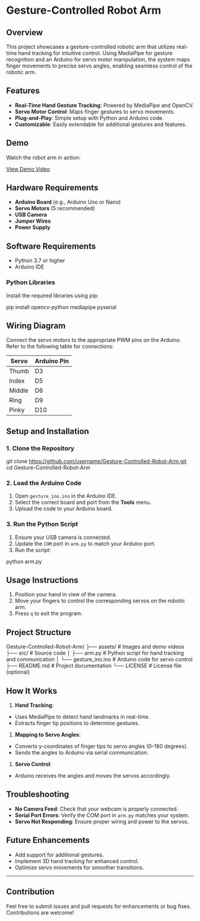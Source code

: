 # Gesture-Controlled Robot Arm

## Overview

This project showcases a gesture-controlled robotic arm that utilizes real-time hand tracking for intuitive control. Using MediaPipe for gesture recognition and an Arduino for servo motor manipulation, the system maps finger movements to precise servo angles, enabling seamless control of the robotic arm.

## Features

*   **Real-Time Hand Gesture Tracking**: Powered by MediaPipe and OpenCV.
*   **Servo Motor Control**: Maps finger gestures to servo movements.
*   **Plug-and-Play**: Simple setup with Python and Arduino code.
*   **Customizable**: Easily extendable for additional gestures and features.

## Demo

Watch the robot arm in action:

[View Demo Video](Assets/demo.mp4)

## Hardware Requirements

*   **Arduino Board** (e.g., Arduino Uno or Nano)
*   **Servo Motors** (5 recommended)
*   **USB Camera**
*   **Jumper Wires**
*   **Power Supply**

## Software Requirements

*   Python 3.7 or higher
*   Arduino IDE

### Python Libraries

Install the required libraries using pip:

pip install opencv-python mediapipe pyserial

## Wiring Diagram

Connect the servo motors to the appropriate PWM pins on the Arduino. Refer to the following table for connections:

| Servo       | Arduino Pin |
|-------------|-------------|
| Thumb       | D3          |
| Index       | D5          |
| Middle      | D6          |
| Ring        | D9          |
| Pinky       | D10         |


## Setup and Installation

### 1\. Clone the Repository

git clone https://github.com/username/Gesture-Controlled-Robot-Arm.git
cd Gesture-Controlled-Robot-Arm

### 2\. Load the Arduino Code

1.  Open `gesture_ino.ino` in the Arduino IDE.
2.  Select the correct board and port from the **Tools** menu.
3.  Upload the code to your Arduino board.

### 3\. Run the Python Script

1.  Ensure your USB camera is connected.
2.  Update the `COM` port in `arm.py` to match your Arduino port.
3.  Run the script:

python arm.py

## Usage Instructions

1.  Position your hand in view of the camera.
2.  Move your fingers to control the corresponding servos on the robotic arm.
3.  Press `q` to exit the program.

## Project Structure

Gesture-Controlled-Robot-Arm/
├── assets/               # Images and demo videos
├── src/                  # Source code
│   ├── arm.py            # Python script for hand tracking and communication
│   └── gesture\_ino.ino   # Arduino code for servo control
├── README.md             # Project documentation
└── LICENSE               # License file (optional)

## How It Works

1.  **Hand Tracking**:

*   Uses MediaPipe to detect hand landmarks in real-time.
*   Extracts finger tip positions to determine gestures.

1.  **Mapping to Servo Angles**:

*   Converts y-coordinates of finger tips to servo angles (0–180 degrees).
*   Sends the angles to Arduino via serial communication.

1.  **Servo Control**:

*   Arduino receives the angles and moves the servos accordingly.

## Troubleshooting

*   **No Camera Feed**: Check that your webcam is properly connected.
*   **Serial Port Errors**: Verify the COM port in `arm.py` matches your system.
*   **Servo Not Responding**: Ensure proper wiring and power to the servos.

## Future Enhancements

*   Add support for additional gestures.
*   Implement 3D hand tracking for enhanced control.
*   Optimize servo movements for smoother transitions.

---
## Contribution

Feel free to submit issues and pull requests for enhancements or bug fixes. Contributions are welcome!

